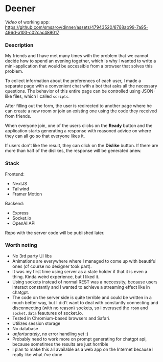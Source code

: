 # Deener

_Video_ of working app: https://github.com/smsarov/dinner/assets/47943520/8768ab99-7a95-496d-a100-c02cac488017



### Description

My friends and I have met many times with the problem that we cannot decide how to spend an evening together, which is why I wanted to write a mini-application that would be accessible from a browser that solves this problem.

To collect information about the preferences of each user, I made a separate page with a convenient chat with a bot that asks all the necessary questions. The behavior of this entire page can be controlled using JSON-like files, which I called ```scripts```.

After filling out the form, the user is redirected to another page where he can create a new room or join an existing one using the code they received from friends.

When everyone join, one of the users clicks on the **Ready** button and the application starts generating a response with reasoned advice on where they can all go so that everyone likes it. 

If users don't like the result, they can click on the **Dislike** button. If there are more than half of the dislikes, the response will be generated anew.


### Stack

Frontend:
- NextJS
- Tailwind
- Framer Motion

Backend:
- Express
- Socket.io
- OpenAI API

Repo with the server code will be published later.

### Worth noting

* No 3rd party UI libs
* Animations are everywhere where I managed to come up with beautiful ones (of course no designer took part).
* It was my first time using server as a state holder if that it is even a thing. Kinda weird experience, but I liked it.
* Using sockets instead of normal REST was a neccessity, because users interact constantly and I wanted to achieve a streaming effect like in chatgpt. 
* The code on the server side is quite terrible and could be written in a much better way, but I did't want to deal with constantly connecting and disconnecting (with no reason) sockets, so i overused the ```room``` and ```socket.data``` feautures of socket.io.
* Tested in Chromium-based browsers and Safari.
* Utilizes session storage
* No database
* *unfortunately*, no error handling yet :(
* Probably need to work more on prompt generating for chatgpt api, because sometimes the results are just horrible
* I plan to make this all available as a web app on the Internet because I really like what i've done

